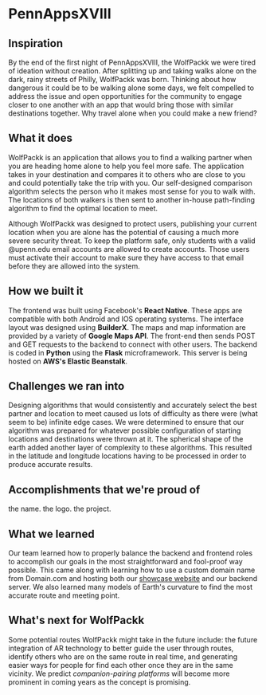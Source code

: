 # PennAppsXVIII

## Inspiration

By the end of the first night of PennAppsXVIII, the WolfPackk we were tired of ideation without creation. After splitting up and taking walks alone on the dark, rainy streets of Philly, WolfPackk was born. Thinking about how dangerous it could be to be walking alone some days, we felt compelled to address the issue and open opportunities for the community to engage closer to one another with an app that would bring those with similar destinations together. Why travel alone when you could make a new friend? 

## What it does

WolfPackk is an application that allows you to find a walking partner when you are heading home alone to help you feel more safe. The application takes in your destination and compares it to others who are close to you and could potentially take the trip with you. Our self-designed comparison algorithm selects the person who it makes most sense for you to walk with. The locations of both walkers is then sent to another in-house path-finding algorithm to find the optimal location to meet.

Although WolfPackk was designed to protect users, publishing your current location when you are alone has the potential of causing a much more severe security threat. To keep the platform safe, only students with a valid @upenn.edu email accounts are allowed to create accounts. Those users must activate their account to make sure they have access to that email before they are allowed into the system.

## How we built it

The frontend was built using Facebook's **React Native**. These apps are compatible with both Android and IOS operating systems. The interface layout was designed using **BuilderX**. The maps and map information are provided by a variety of **Google Maps API**. The front-end then sends POST and GET requests to the backend to connect with other users. The backend is coded in **Python** using the **Flask** microframework. This server is being hosted on **AWS's Elastic Beanstalk**.

## Challenges we ran into

Designing algorithms that would consistently and accurately select the best partner and location to meet caused us lots of difficulty as there were (what seem to be) infinite edge cases. We were determined to ensure that our algorithm was prepared for whatever possible configuration of starting locations and destinations were thrown at it. The spherical shape of the earth added another layer of complexity to these algorithms. This resulted in the latitude and longitude locations having to be processed in order to produce accurate results. 

## Accomplishments that we're proud of

the name. the logo. the project.

## What we learned

Our team learned how to properly balance the backend and frontend roles to accomplish our goals in the most straightforward and fool-proof way possible. This came along with learning how to use a custom domain name from Domain.com and hosting both our [showcase website](https://wolfpackk.com) and our backend server. We also learned many models of Earth's curvature to find the most accurate route and meeting point.

## What's next for WolfPackk

Some potential routes WolfPackk might take in the future include: the future integration of AR technology to better guide the user through routes, identify others who are on the same route in real time, and generating easier ways for people for find each other once they are in the same vicinity. We predict *companion-pairing platforms* will become more prominent in coming years as the concept is promising.
